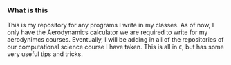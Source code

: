 ### What is this
This is my repository for any programs I write in my classes. As of now, I only have the Aerodynamics calculator we are required to write for my aerodynimcs courses. Eventually, I will be adding in all of the repositories of our computational science course I have taken. This is all in `C`, but has some very useful tips and tricks.
